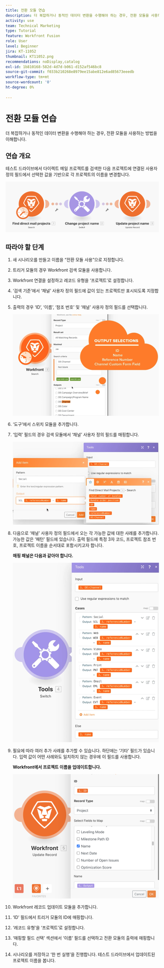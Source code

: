 ```yaml
---
title: 전환 모듈 연습
description: 더 복잡하거나 동적인 데이터 변환을 수행해야 하는 경우, 전환 모듈을 사용하는 방법을 이해합니다.
activity: use
team: Technical Marketing
type: Tutorial
feature: Workfront Fusion
role: User
level: Beginner
jira: KT-11052
thumbnail: KT11052.png
recommendations: noDisplay,catalog
exl-id: 1b810168-582d-4d7d-b061-d152af546bc8
source-git-commit: f033b210268e8979ee15abe812e6ad85673eeedb
workflow-type: tm+mt
source-wordcount: '0'
ht-degree: 0%

---
```


# 전환 모듈 연습

더 복잡하거나 동적인 데이터 변환을 수행해야 하는 경우, 전환 모듈을 사용하는 방법을 이해합니다.

## 연습 개요

테스트 드라이브에서 다이렉트 메일 프로젝트를 검색한 다음 프로젝트에 연결된 사용자 정의 필드에서 선택한 값을 기반으로 각 프로젝트의 이름을 변경합니다.

![전환 모듈 이미지 1](../12-exercises/assets/switch-module-walkthrough-1.png)

## 따라야 할 단계

1. 새 시나리오를 만들고 이름을 “전환 모듈 사용”으로 지정합니다.
1. 트리거 모듈의 경우 Workfront 검색 모듈을 사용합니다.
1. Workfront 연결을 설정하고 레코드 유형을 ‘프로젝트’로 설정합니다.
1. ‘검색 기준’에서 ‘채널’ 사용자 정의 필드에 값이 있는 프로젝트만 표시되도록 지정합니다.
1. 출력의 경우 ‘ID’, ‘이름’, ‘참조 번호’ 및 ‘채널’ 사용자 정의 필드를 선택합니다.

   ![전환 모듈 이미지 2](../12-exercises/assets/switch-module-walkthrough-2.png)

1. ‘도구’에서 스위치 모듈을 추가합니다.
1. ‘입력’ 필드의 경우 검색 모듈에서 ‘채널’ 사용자 정의 필드를 매핑합니다.

   ![전환 모듈 이미지 3](../12-exercises/assets/switch-module-walkthrough-3.png)

1. 다음으로 ‘채널’ 사용자 정의 필드에서 오는 각 가능한 값에 대한 사례를 추가합니다. 가능한 값은 ‘패턴’ 필드에 있습니다. 출력 필드에 특정 3자 코드, 프로젝트 참조 번호, 프로젝트 이름을 순서대로 포함시키고자 합니다.

   **매핑 패널은 다음과 같아야 합니다.**

   ![전환 모듈 이미지 4](../12-exercises/assets/switch-module-walkthrough-4.png)

1. 필요에 따라 여러 추가 사례를 추가할 수 있습니다. 하단에는 ‘기타’ 필드가 있습니다. 입력 값이 어떤 사례와도 일치하지 않는 경우에 이 필드를 사용합니다.

   **Workfront에서 프로젝트 이름을 업데이트합니다.**

   ![전환 모듈 이미지 5](../12-exercises/assets/switch-module-walkthrough-5.png)

1. Workfront 레코드 업데이트 모듈을 추가합니다.
1. ‘ID’ 필드에서 트리거 모듈의 ID에 매핑합니다.
1. ‘레코드 유형’을 ‘프로젝트’로 설정합니다.
1. ‘매핑할 필드 선택’ 섹션에서 ‘이름’ 필드를 선택하고 전환 모듈의 출력에 매핑합니다.
1. 시나리오를 저장하고 ‘한 번 실행’을 진행합니다. 테스트 드라이브에서 업데이트된 프로젝트 이름을 봅니다.
